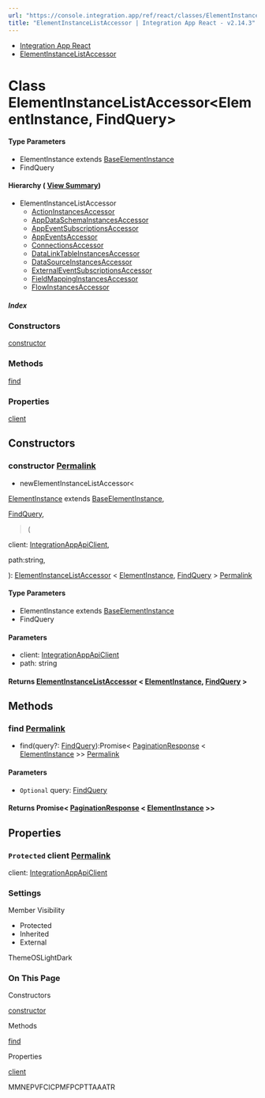 ```yaml
---
url: "https://console.integration.app/ref/react/classes/ElementInstanceListAccessor.html"
title: "ElementInstanceListAccessor | Integration App React - v2.14.3"
---
```


- [Integration App React](https://console.integration.app/ref/react/index.html)
- [ElementInstanceListAccessor](https://console.integration.app/ref/react/classes/ElementInstanceListAccessor.html)

# Class ElementInstanceListAccessor<ElementInstance, FindQuery>

#### Type Parameters

- ElementInstance extends [BaseElementInstance](https://console.integration.app/ref/react/interfaces/BaseElementInstance.html)
- FindQuery

#### Hierarchy ( [View Summary](https://console.integration.app/ref/react/hierarchy.html\#ElementInstanceListAccessor))

- ElementInstanceListAccessor
  - [ActionInstancesAccessor](https://console.integration.app/ref/react/classes/ActionInstancesAccessor.html)
  - [AppDataSchemaInstancesAccessor](https://console.integration.app/ref/react/classes/AppDataSchemaInstancesAccessor.html)
  - [AppEventSubscriptionsAccessor](https://console.integration.app/ref/react/classes/AppEventSubscriptionsAccessor.html)
  - [AppEventsAccessor](https://console.integration.app/ref/react/classes/AppEventsAccessor.html)
  - [ConnectionsAccessor](https://console.integration.app/ref/react/classes/ConnectionsAccessor.html)
  - [DataLinkTableInstancesAccessor](https://console.integration.app/ref/react/classes/DataLinkTableInstancesAccessor.html)
  - [DataSourceInstancesAccessor](https://console.integration.app/ref/react/classes/DataSourceInstancesAccessor.html)
  - [ExternalEventSubscriptionsAccessor](https://console.integration.app/ref/react/classes/ExternalEventSubscriptionsAccessor.html)
  - [FieldMappingInstancesAccessor](https://console.integration.app/ref/react/classes/FieldMappingInstancesAccessor.html)
  - [FlowInstancesAccessor](https://console.integration.app/ref/react/classes/FlowInstancesAccessor.html)

##### Index

### Constructors

[constructor](https://console.integration.app/ref/react/classes/ElementInstanceListAccessor.html#constructor)

### Methods

[find](https://console.integration.app/ref/react/classes/ElementInstanceListAccessor.html#find)

### Properties

[client](https://console.integration.app/ref/react/classes/ElementInstanceListAccessor.html#client)

## Constructors

### constructor [Permalink](https://console.integration.app/ref/react/classes/ElementInstanceListAccessor.html\#constructor)

- newElementInstanceListAccessor<

[ElementInstance](https://console.integration.app/ref/react/classes/ElementInstanceListAccessor.html#constructorelementinstancelistaccessorelementinstance) extends [BaseElementInstance](https://console.integration.app/ref/react/interfaces/BaseElementInstance.html),

[FindQuery](https://console.integration.app/ref/react/classes/ElementInstanceListAccessor.html#constructorelementinstancelistaccessorfindquery),

>(

client: [IntegrationAppApiClient](https://console.integration.app/ref/react/classes/_integration-app_react.IntegrationAppApiClient.html),

path:string,

): [ElementInstanceListAccessor](https://console.integration.app/ref/react/classes/ElementInstanceListAccessor.html) < [ElementInstance](https://console.integration.app/ref/react/classes/ElementInstanceListAccessor.html#constructorelementinstancelistaccessorelementinstance), [FindQuery](https://console.integration.app/ref/react/classes/ElementInstanceListAccessor.html#constructorelementinstancelistaccessorfindquery) > [Permalink](https://console.integration.app/ref/react/classes/ElementInstanceListAccessor.html#constructorelementinstancelistaccessor)



#### Type Parameters



- ElementInstance extends [BaseElementInstance](https://console.integration.app/ref/react/interfaces/BaseElementInstance.html)
- FindQuery

#### Parameters

- client: [IntegrationAppApiClient](https://console.integration.app/ref/react/classes/_integration-app_react.IntegrationAppApiClient.html)
- path: string

#### Returns [ElementInstanceListAccessor](https://console.integration.app/ref/react/classes/ElementInstanceListAccessor.html) < [ElementInstance](https://console.integration.app/ref/react/classes/ElementInstanceListAccessor.html\#constructorelementinstancelistaccessorelementinstance), [FindQuery](https://console.integration.app/ref/react/classes/ElementInstanceListAccessor.html\#constructorelementinstancelistaccessorfindquery) >

## Methods

### find [Permalink](https://console.integration.app/ref/react/classes/ElementInstanceListAccessor.html\#find)

- find(query?: [FindQuery](https://console.integration.app/ref/react/classes/ElementInstanceListAccessor.html#constructorelementinstancelistaccessorfindquery)):Promise< [PaginationResponse](https://console.integration.app/ref/react/classes/PaginationResponse.html) < [ElementInstance](https://console.integration.app/ref/react/classes/ElementInstanceListAccessor.html#constructorelementinstancelistaccessorelementinstance) >> [Permalink](https://console.integration.app/ref/react/classes/ElementInstanceListAccessor.html#find-1)





#### Parameters



- `Optional` query: [FindQuery](https://console.integration.app/ref/react/classes/ElementInstanceListAccessor.html#constructorelementinstancelistaccessorfindquery)

#### Returns Promise< [PaginationResponse](https://console.integration.app/ref/react/classes/PaginationResponse.html) < [ElementInstance](https://console.integration.app/ref/react/classes/ElementInstanceListAccessor.html\#constructorelementinstancelistaccessorelementinstance) >>

## Properties

### `Protected` client [Permalink](https://console.integration.app/ref/react/classes/ElementInstanceListAccessor.html\#client)

client: [IntegrationAppApiClient](https://console.integration.app/ref/react/classes/_integration-app_react.IntegrationAppApiClient.html)

### Settings

Member Visibility

- Protected
- Inherited
- External

ThemeOSLightDark

### On This Page

Constructors

[constructor](https://console.integration.app/ref/react/classes/ElementInstanceListAccessor.html#constructor)

Methods

[find](https://console.integration.app/ref/react/classes/ElementInstanceListAccessor.html#find)

Properties

[client](https://console.integration.app/ref/react/classes/ElementInstanceListAccessor.html#client)

MMNEPVFCICPMFPCPTTAAATR